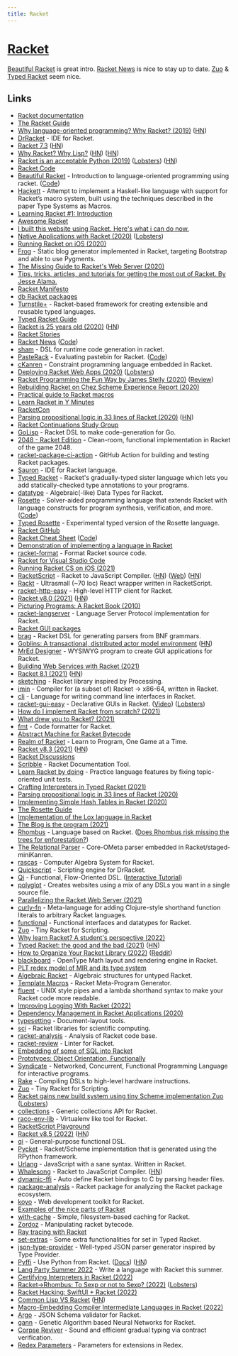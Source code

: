 ```yaml
---
title: Racket
---
```


# [Racket](https://racket-lang.org/)

[Beautiful Racket](https://beautifulracket.com/) is great intro. [Racket News](https://racket-news.com/) is nice to stay up to date. [Zuo](https://github.com/racket/zuo) & [Typed Racket](https://github.com/racket/typed-racket) seem nice.

## Links

- [Racket documentation](https://docs.racket-lang.org/)
- [The Racket Guide](https://docs.racket-lang.org/guide/)
- [Why language-oriented programming? Why Racket? (2019)](https://beautifulracket.com/appendix/why-lop-why-racket.html) ([HN](https://news.ycombinator.com/item?id=19232068))
- [DrRacket](https://github.com/racket/drracket) - IDE for Racket.
- [Racket 7.3](https://download.racket-lang.org/v7.3.html) ([HN](https://news.ycombinator.com/item?id=19925832))
- [Why Racket? Why Lisp?](https://beautifulracket.com/appendix/why-racket-why-lisp.html) ([HN](https://news.ycombinator.com/item?id=19952714)) ([HN](https://news.ycombinator.com/item?id=32839542))
- [Racket is an acceptable Python (2019)](https://dustycloud.org/blog/racket-is-an-acceptable-python/) ([Lobsters](https://lobste.rs/s/q2kci7/racket_is_acceptable_python)) ([HN](https://news.ycombinator.com/item?id=31493207))
- [Racket Code](https://github.com/racket/racket)
- [Beautiful Racket](https://beautifulracket.com/) - Introduction to language-oriented programming using racket. ([Code](https://github.com/mbutterick/beautiful-racket))
- [Hackett](https://github.com/lexi-lambda/hackett) - Attempt to implement a Haskell-like language with support for Racket’s macro system, built using the techniques described in the paper Type Systems as Macros.
- [Learning Racket #1: Introduction](https://artyom.me/learning-racket-1)
- [Awesome Racket](https://github.com/avelino/awesome-racket)
- [I built this website using Racket. Here's what i can do now.](https://sagegerard.com/racket-powered.html)
- [Native Applications with Racket (2020)](https://defn.io/2020/01/04/remember-internals/) ([Lobsters](https://lobste.rs/s/s4okil/native_applications_with_racket))
- [Running Racket on iOS (2020)](https://defn.io/2020/01/05/racket-on-ios/)
- [Frog](https://github.com/greghendershott/frog) - Static blog generator implemented in Racket, targeting Bootstrap and able to use Pygments.
- [The Missing Guide to Racket's Web Server (2020)](https://defn.io/2020/02/12/racket-web-server-guide/)
- [Tips, tricks, articles, and tutorials for getting the most out of Racket. By Jesse Alama.](https://lisp.sh/)
- [Racket Manifesto](https://www2.ccs.neu.edu/racket/pubs/manifesto.pdf)
- [db Racket packages](https://github.com/racket/db)
- [Turnstile+](https://github.com/stchang/macrotypes) - Racket-based framework for creating extensible and reusable typed languages.
- [Typed Racket Guide](https://docs.racket-lang.org/ts-guide/index.html)
- [Racket is 25 years old (2020)](https://blog.racket-lang.org/2020/05/racket-is-25.html) ([HN](https://news.ycombinator.com/item?id=23132621))
- [Racket Stories](https://racket-stories.com/)
- [Racket News](https://racket-news.com/) ([Code](https://github.com/pmatos/racket-news))
- [sham](https://github.com/rjnw/sham) - DSL for runtime code generation in racket.
- [PasteRack](http://www.pasterack.org/) - Evaluating pastebin for Racket. ([Code](https://github.com/stchang/pasterack))
- [cKanren](https://github.com/calvis/cKanren) - Constraint programming language embedded in Racket.
- [Deploying Racket Web Apps (2020)](https://defn.io/2020/06/28/racket-deployment/) ([Lobsters](https://lobste.rs/s/lzv4iu/deploying_racket_web_apps))
- [Racket Programming the Fun Way by James Stelly (2020)](https://www.penguinrandomhouse.com/books/645955/racket-programming-the-fun-way-by-james-stelly/) ([Review](https://www.micahcantor.com/blog/racket-programming-the-fun-way-review/))
- [Rebuilding Racket on Chez Scheme Experience Report (2020)](https://www.youtube.com/watch?v=s3Q3M2wZ7rI)
- [Practical guide to Racket macros](https://github.com/greghendershott/fear-of-macros)
- [Learn Racket in Y Minutes](https://learnxinyminutes.com/docs/racket/)
- [RacketCon](https://con.racket-lang.org/)
- [Parsing propositional logic in 33 lines of Racket (2020)](https://micahcantor.xyz/blog/logic-racket-parser) ([HN](https://news.ycombinator.com/item?id=24764648))
- [Racket Continuations Study Group](https://github.com/rain-1/continuations-study-group)
- [GoLisp](https://github.com/corpix/golisp) - Racket DSL to make code-generation for Go.
- [2048 - Racket Edition](https://github.com/danprager/racket-2048) - Clean-room, functional implementation in Racket of the game 2048.
- [racket-package-ci-action](https://github.com/jackfirth/racket-package-ci-action) - GitHub Action for building and testing Racket packages.
- [Sauron](https://github.com/racket-tw/sauron) - IDE for Racket language.
- [Typed Racket](https://github.com/racket/typed-racket) - Racket's gradually-typed sister language which lets you add statically-checked type annotations to your programs.
- [datatype](https://github.com/pnwamk/datatype) - Algebraic(-like) Data Types for Racket.
- [Rosette](https://emina.github.io/rosette/) - Solver-aided programming language that extends Racket with language constructs for program synthesis, verification, and more. ([Code](https://github.com/emina/rosette))
- [Typed Rosette](https://github.com/stchang/typed-rosette) - Experimental typed version of the Rosette language.
- [Racket GitHub](https://github.com/racket)
- [Racket Cheat Sheet](https://docs.racket-lang.org/racket-cheat/) ([Code](https://github.com/jeapostrophe/racket-cheat))
- [Demonstration of implementing a language in Racket](https://github.com/mflatt/scratchy)
- [racket-format](https://github.com/russellw/racket-format) - Format Racket source code.
- [Racket for Visual Studio Code](https://github.com/pouyakary/vscode-racket)
- [Running Racket CS on iOS (2021)](https://defn.io/2021/01/19/racket-cs-on-ios/)
- [RacketScript](https://github.com/racketscript/racketscript) - Racket to JavaScript Compiler. ([HN](https://news.ycombinator.com/item?id=28662132)) ([Web](http://racketscript.org/)) ([HN](https://news.ycombinator.com/item?id=33409159))
- [Rackt](https://github.com/rackt-org/rackt) - Ultrasmall (~70 loc) React wrapper written in RacketScript.
- [racket-http-easy](https://github.com/Bogdanp/racket-http-easy) - High-level HTTP client for Racket.
- [Racket v8.0 (2021)](https://blog.racket-lang.org/2021/02/racket-v8-0.html) ([HN](https://news.ycombinator.com/item?id=26129480))
- [Picturing Programs: A Racket Book (2010)](http://picturingprograms.com/)
- [racket-langserver](https://github.com/jeapostrophe/racket-langserver) - Language Server Protocol implementation for Racket.
- [Racket GUI packages](https://github.com/racket/gui)
- [brag](https://github.com/mbutterick/brag) - Racket DSL for generating parsers from BNF grammars.
- [Goblins: A transactional, distributed actor model environment](https://docs.racket-lang.org/goblins/) ([HN](https://news.ycombinator.com/item?id=26665387))
- [MrEd Designer](https://github.com/Metaxal/MrEd-Designer) - WYSIWYG program to create GUI applications for Racket.
- [Building Web Services with Racket (2021)](https://www.youtube.com/watch?v=ZvwE6_MMJjM)
- [Racket 8.1 (2021)](https://blog.racket-lang.org/2021/05/racket-v8-1.html) ([HN](https://news.ycombinator.com/item?id=27073879))
- [sketching](https://github.com/soegaard/sketching) - Racket library inspired by Processing.
- [imin](https://github.com/iambrj/imin) - Compiler for (a subset of) Racket -> x86-64, written in Racket.
- [cli](https://github.com/countvajhula/cli) - Language for writing command line interfaces in Racket.
- [racket-gui-easy](https://github.com/Bogdanp/racket-gui-easy) - Declarative GUIs in Racket. ([Video](https://www.youtube.com/watch?v=AXJ9tTVGDwU)) ([Lobsters](https://lobste.rs/s/vaouwt/declarative_guis_racket))
- [How do I implement Racket from scratch? (2021)](https://www.reddit.com/r/Racket/comments/pfjs2e/how_do_i_implement_racket_from_scratch/)
- [What drew you to Racket? (2021)](https://www.reddit.com/r/Racket/comments/ptimod/what_drew_you_to_racket/)
- [fmt](https://github.com/sorawee/fmt) - Code formatter for Racket.
- [Abstract Machine for Racket Bytecode](https://github.com/akeep/abstract-racket)
- [Realm of Racket](https://nostarch.com/realmofracket.htm) - Learn to Program, One Game at a Time.
- [Racket v8.3 (2021)](https://blog.racket-lang.org/2021/11/racket-v8-3.html) ([HN](https://news.ycombinator.com/item?id=29134609))
- [Racket Discussions](https://racket.discourse.group/)
- [Scribble](https://github.com/racket/scribble) - Racket Documentation Tool.
- [Learn Racket by doing](https://github.com/zyrolasting/racket-koans) - Practice language features by fixing topic-oriented unit tests.
- [Crafting Interpreters in Typed Racket (2021)](https://www.micahcantor.com/blog/crafting-interpreters-typed-racket/)
- [Parsing propositional logic in 33 lines of Racket (2020)](https://www.micahcantor.com/blog/logic-racket-parser/)
- [Implementing Simple Hash Tables in Racket (2020)](https://www.micahcantor.com/blog/mutable-hash-racket/)
- [The Rosette Guide](https://docs.racket-lang.org/rosette-guide/index.html)
- [Implementation of the Lox language in Racket](https://github.com/micahcantor/racket-lox)
- [The Blog is the program (2021)](https://andregarzia.com/2021/12/the-blog-is-the-program.html)
- [Rhombus](https://github.com/racket/rhombus-prototype) - Language based on Racket. ([Does Rhombus risk missing the trees for enforestation?](https://github.com/racket/rhombus-prototype/discussions/199))
- [The Relational Parser](https://github.com/maxsnyder2000/TheRelationalParser) - Core-OMeta parser embedded in Racket/staged-miniKanren.
- [rascas](https://github.com/Metaxal/rascas) - Computer Algebra System for Racket.
- [Quickscript](https://github.com/Metaxal/quickscript) - Scripting engine for DrRacket.
- [Qi](https://docs.racket-lang.org/qi/index.html) - Functional, Flow-Oriented DSL. ([Interactive Tutorial](https://github.com/countvajhula/qi-tutorial))
- [polyglot](https://github.com/zyrolasting/polyglot) - Creates websites using a mix of any DSLs you want in a single source file.
- [Parallelizing the Racket Web Server (2021)](https://defn.io/2021/12/30/parallel-racket-web-server/)
- [curly-fn](https://github.com/lexi-lambda/racket-curly-fn) - Meta-language for adding Clojure-style shorthand function literals to arbitrary Racket languages.
- [functional](https://github.com/lexi-lambda/functional) - Functional interfaces and datatypes for Racket.
- [Zuo](https://github.com/mflatt/zuo) - Tiny Racket for Scripting.
- [Why learn Racket? A student's perspective (2022)](https://www.micahcantor.com/blog/why-learn-racket/)
- [Typed Racket: the good and the bad (2021)](https://www.micahcantor.com/blog/thoughts-typed-racket/) ([HN](https://news.ycombinator.com/item?id=30402408))
- [How to Organize Your Racket Library (2022)](https://countvajhula.com/2022/02/22/how-to-organize-your-racket-library/) ([Reddit](https://www.reddit.com/r/Racket/comments/sz0uhe/how_to_organize_your_racket_library_blog/))
- [blackboard](https://github.com/lexi-lambda/blackboard) - OpenType Math layout and rendering engine in Racket.
- [PLT redex model of MIR and its type system](https://github.com/nikomatsakis/a-mir-formality)
- [Algebraic Racket](https://github.com/dedbox/racket-algebraic) - Algebraic structures for untyped Racket.
- [Template Macros](https://github.com/dedbox/racket-template) - Racket Meta-Program Generator.
- [fluent](https://github.com/rogerkeays/racket-fluent) - UNIX style pipes and a lambda shorthand syntax to make your Racket code more readable.
- [Improving Logging With Racket (2022)](https://www.grinning-cat.com/post/improving-logging-with-racket/)
- [Dependency Management in Racket Applications (2020)](https://alex-hhh.github.io/2020/05/dependency-management-in-racket-applications.html)
- [typesetting](https://github.com/mbutterick/typesetting) - Document-layout tools.
- [sci](https://github.com/soegaard/sci) - Racket libraries for scientific computing.
- [racket-analysis](https://github.com/sorawee/racket-analysis) - Analysis of Racket code base.
- [racket-review](https://github.com/Bogdanp/racket-review) - Linter for Racket.
- [Embedding of some of SQL into Racket](https://github.com/rmculpepper/sql)
- [Prototypes: Object Orientation, Functionally](https://github.com/metareflection/poof)
- [Syndicate](https://github.com/tonyg/syndicate) - Networked, Concurrent, Functional Programming Language for interactive programs.
- [Rake](https://github.com/uwplse/rake) - Compiling DSLs to high-level hardware instructions.
- [Zuo](https://github.com/racket/zuo) - Tiny Racket for Scripting.
- [Racket gains new build system using tiny Scheme implementation Zuo](https://github.com/racket/racket/pull/4179) ([Lobsters](https://lobste.rs/s/ax4iyv/racket_gains_new_build_system_using_tiny))
- [collections](https://github.com/lexi-lambda/racket-collections) - Generic collections API for Racket.
- [raco-env-lib](https://github.com/samdphillips/raco-pkg-env) - Virtualenv like tool for Racket.
- [RacketScript Playground](https://github.com/racketscript/racketscript-playground)
- [Racket v8.5 (2022)](https://blog.racket-lang.org/2022/04/racket-v8-5.html) ([HN](https://news.ycombinator.com/item?id=31230504))
- [qi](https://github.com/countvajhula/qi) - General-purpose functional DSL.
- [Pycket](https://github.com/pycket/pycket) - Racket/Scheme implementation that is generated using the RPython framework.
- [Urlang](https://github.com/soegaard/urlang) - JavaScript with a sane syntax. Written in Racket.
- [Whalesong](https://www.hashcollision.org/whalesong/) - Racket to JavaScript Compiler. ([HN](https://news.ycombinator.com/item?id=31457045))
- [dynamic-ffi](https://github.com/dbenoit17/dynamic-ffi) - Auto define Racket bindings to C by parsing header files.
- [package-analysis](https://github.com/jackfirth/package-analysis) - Racket package for analyzing the Racket package ecosystem.
- [koyo](https://github.com/Bogdanp/koyo) - Web development toolkit for Racket.
- [Examples of the nice parts of Racket](https://github.com/ruliana/racket-examples)
- [with-cache](https://github.com/bennn/with-cache) - Simple, filesystem-based caching for Racket.
- [Zordoz](https://github.com/bennn/zordoz) - Manipulating racket bytecode.
- [Ray tracing with Racket](https://github.com/nikofeyn/ray-tracing-with-racket)
- [set-extras](https://github.com/philnguyen/set-extras) - Some extra functionalities for set in Typed Racket.
- [json-type-provider](https://github.com/philnguyen/json-type-provider) - Well-typed JSON parser generator inspired by Type Provider.
- [Pyffi](https://github.com/soegaard/pyffi) - Use Python from Racket. ([Docs](https://soegaard.github.io/pyffi/An_introduction_to_pyffi.html)) ([HN](https://news.ycombinator.com/item?id=33193681))
- [Lang Party Summer 2022](https://github.com/lang-party/Summer2022) - Write a language with Racket this summer.
- [Certifying Interpreters in Racket (2022)](https://kmicinski.com/certifying-interpreters)
- [Racket->Rhombus: To Sexp or not to Sexp? (2022)](https://gopiandcode.uk/logs/log-racket-and-rhombus-sexp.html) ([Lobsters](https://lobste.rs/s/ndqnr2/racket_rhombus_sexp_not_sexp))
- [Racket Hacking: SwiftUI + Racket (2022)](https://www.youtube.com/watch?v=aTvU0j4hBR0)
- [Common Lisp VS Racket](https://gist.github.com/vindarel/c1ef5e043773921e3b11d8f4fe1ca7ac) ([HN](https://news.ycombinator.com/item?id=32723784))
- [Macro-Embedding Compiler Intermediate Languages in Racket (2022)](https://williamjbowman.com/resources/wjb2022-hashlang-x64.pdf)
- [Argo](https://github.com/jessealama/argo) - JSON Schema validator for Racket.
- [gann](https://github.com/massung/gann) - Genetic Algorithm based Neural Networks for Racket.
- [Corpse Reviver](https://github.com/camoy/corpse-reviver) - Sound and efficient gradual typing via contract verification.
- [Redex Parameters](https://github.com/camoy/redex-parameter) - Parameters for extensions in Redex.

